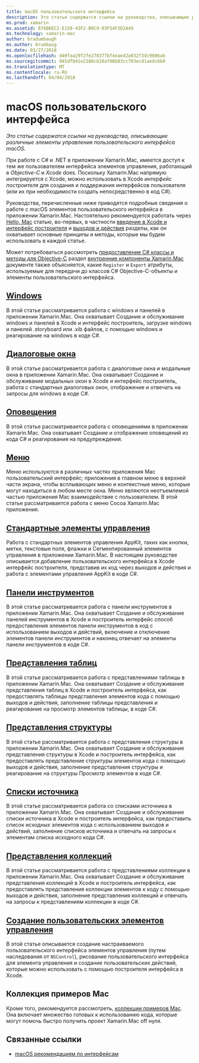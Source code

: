 ```yaml
---
title: macOS пользовательского интерфейса
description: Это статье содержатся ссылки на руководства, описывающие различные элементы управления пользовательского интерфейса macOS.
ms.prod: xamarin
ms.assetid: 876B6EC2-E158-43F2-B9C9-03F54F3D2A49
ms.technology: xamarin-mac
author: bradumbaugh
ms.author: brumbaug
ms.date: 03/27/2018
ms.openlocfilehash: d40faa29f2fe278377bf4eae42a032f3dc9086ab
ms.sourcegitcommit: 945df041e2180cb20af08b83cc703ecd1aedc6b0
ms.translationtype: MT
ms.contentlocale: ru-RU
ms.lasthandoff: 04/04/2018
---
```

# <a name="macos-user-interface"></a>macOS пользовательского интерфейса

_Это статье содержатся ссылки на руководства, описывающие различные элементы управления пользовательского интерфейса macOS._

При работе с C# и .NET в приложении Xamarin.Mac, имеется доступ к тем же пользователем интерфейса элементов управления, работающий в *Objective-C* и *Xcode* does. Поскольку Xamarin.Mac напрямую интегрируется с Xcode, можно использовать в Xcode _интерфейс построителя_ для создания и поддержания интерфейсов пользователя (или их при необходимости создать непосредственно в код C#).

Руководства, перечисленные ниже приводятся подробные сведения о работе с macOS элементов пользовательского интерфейса в приложении Xamarin.Mac. Настоятельно рекомендуется работать через [Hello, Mac](~/mac/get-started/hello-mac.md) статью, во-первых, в частности [введение в Xcode и интерфейс построителя](~/mac/get-started/hello-mac.md#Introduction_to_Xcode_and_Interface_Builder) и [выходов и действия](~/mac/get-started/hello-mac.md#Outlets_and_Actions) разделы, как он охватывает основные принципы и методы, которые мы будем использовать в каждой статье.

Может потребоваться рассмотреть [предоставление C# классы и методы для Objective-C](~/mac/internals/how-it-works.md#exposing-c-classes--methods-to-objective-c) раздел [внутренние компоненты Xamarin.Mac](~/mac/internals/how-it-works.md) документе также объясняется, какие `Register` и `Export` атрибуты, используемые для передачи до классов C# Objective-C-объекты и элементы пользовательского интерфейса.

## <a name="windowsmacuser-interfacewindowmd"></a>[Windows](~/mac/user-interface/window.md)

В этой статье рассматривается работа с windows и панелей в приложении Xamarin.Mac. Она охватывает Создание и обслуживание windows и панелей в Xcode и интерфейс построитель, загрузке windows и панелей .storyboard или .xib файлов, с помощью windows и реагирование на windows в коде C#.

## <a name="dialogsmacuser-interfacedialogmd"></a>[Диалоговые окна](~/mac/user-interface/dialog.md)

В этой статье рассматривается работа с диалоговые окна и модальные окна в приложении Xamarin.Mac. Она охватывает Создание и обслуживание модальных окон в Xcode и интерфейс построитель, работа с стандартных диалоговых окон, отображение и отвечать на запросы для windows в коде C#.

## <a name="alertsmacuser-interfacealertmd"></a>[Оповещения](~/mac/user-interface/alert.md)

В этой статье рассматривается работа с оповещениями в приложении Xamarin.Mac. Она охватывает Создание и отображение оповещений из кода C# и реагирования на предупреждения.

## <a name="menusmacuser-interfacemenumd"></a>[Меню](~/mac/user-interface/menu.md)

Меню используются в различных частях приложения Mac пользовательский интерфейс; приложения в главном меню в верхней части экрана, чтобы всплывающих меню и контекстные меню, которые могут находиться в любом месте окна. Меню являются неотъемлемой частью приложения Mac взаимодействие с пользователем. В этой статье рассматривается работа с меню Cocoa Xamarin.Mac приложения.

## <a name="standard-controlsmacuser-interfacestandard-controlsmd"></a>[Стандартные элементы управления](~/mac/user-interface/standard-controls.md)

Работа с стандартных элементов управления AppKit, таких как кнопки, метки, текстовые поля, флажки и Сегментированный элементов управления в приложении Xamarin.Mac. В настоящем руководстве описывается добавление пользовательского интерфейса в Xcode интерфейс построителя, представив их код через выходов и действия и работа с элементами управления AppKit в коде C#.

## <a name="toolbarsmacuser-interfacetoolbarmd"></a>[Панели инструментов](~/mac/user-interface/toolbar.md)

В этой статье рассматривается работа с панели инструментов в приложении Xamarin.Mac. Она охватывает Создание и обслуживание панелей инструментов в Xcode и построитель интерфейс способ предоставления элементов панели инструментов в код с использованием выходов и действий, включение и отключение элементов панели инструментов и наконец отвечает на элементы панели инструментов в коде C#.

## <a name="table-viewsmacuser-interfacetable-viewmd"></a>[Представления таблиц](~/mac/user-interface/table-view.md)

В этой статье рассматривается работа с представлениями таблицы в приложении Xamarin.Mac. Она охватывает Создание и обслуживание представления таблиц в Xcode и построитель интерфейса, как предоставлять таблицы представления элементов кода с помощью выходов и действия, заполнение таблицы представления и реагирование на просмотр элементов таблицы, в коде C#.

## <a name="outline-viewsmacuser-interfaceoutline-viewmd"></a>[Представления структуры](~/mac/user-interface/outline-view.md)

В этой статье рассматривается работа с представления структуры в приложении Xamarin.Mac. Она охватывает Создание и обслуживание представления структуры в Xcode и построитель интерфейса, как предоставлять представление структуры элементов кода с помощью выходов и действия, заполнение представления структуры и реагирование на структуры Просмотр элементов в коде C#.

## <a name="source-listsmacuser-interfacesource-listmd"></a>[Списки источника](~/mac/user-interface/source-list.md)

В этой статье рассматривается работа со списками источника в приложении Xamarin.Mac. Она охватывает Создание и обслуживание списки источника в Xcode и построитель интерфейса, как предоставить список исходных элементов кода с использованием выходов и действий, заполнение списков источника и отвечать на запросы к элементам списка исходного кода C#.

## <a name="collection-viewsmacuser-interfacecollection-viewmd"></a>[Представления коллекций](~/mac/user-interface/collection-view.md)

В этой статье рассматривается работа с представлениями коллекции в приложении Xamarin.Mac. Она охватывает Создание и обслуживание представления коллекций в Xcode и построитель интерфейса, как предоставлять представления коллекции элементов к коду с помощью выходов и действия, заполнение представления коллекций и отвечать на запросы к представлениям коллекции в коде C#.

## <a name="creating-custom-controlsmacuser-interfacecustom-controlsmd"></a>[Создание пользовательских элементов управления](~/mac/user-interface/custom-controls.md)

В этой статье описывается создание настраиваемого пользовательского интерфейса элементов управления (путем наследования от `NSControl`), рисование пользовательского интерфейса для элемента управления и создание пользовательских действий, которые можно использовать с помощью построителя интерфейса в Xcode.

## <a name="mac-samples-gallery"></a>Коллекция примеров Mac

Кроме того, рекомендуется рассмотреть, [коллекции примеров Mac](https://developer.xamarin.com/samples/mac/all/). Она включает множество готовых к использованию кода, которые могут помочь быстро получить проект Xamarin.Mac off нуля.

## <a name="related-links"></a>Связанные ссылки

- [macOS рекомендациям по интерфейсам](https://developer.apple.com/macos/human-interface-guidelines/overview/themes/)
